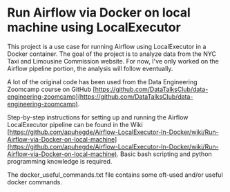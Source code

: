 # Run Airflow via Docker on local machine using LocalExecutor

This project is a use case for running Airflow using LocalExecutor in a Docker container. The goal of the project is to analyze data from the NYC Taxi and Limousine Commission website. For now, I've only worked on the Airflow pipeline portion, the analysis will follow eventually.

A lot of the original code has been used from the Data Engineering Zoomcamp course on GitHub [https://github.com/DataTalksClub/data-engineering-zoomcamp](https://github.com/DataTalksClub/data-engineering-zoomcamp).

Step-by-step instructions for setting up and running the Airflow LocalExecutor pipeline can be found in the Wiki [https://github.com/apuhegde/Airflow-LocalExecutor-In-Docker/wiki/Run-Airflow-via-Docker-on-local-machine](https://github.com/apuhegde/Airflow-LocalExecutor-In-Docker/wiki/Run-Airflow-via-Docker-on-local-machine). Basic bash scripting and python programming knowledge is required.

The docker_useful_commands.txt file contains some oft-used and/or useful docker commands.